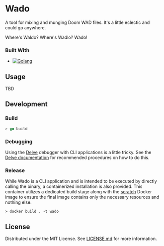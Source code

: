 # Wado

A tool for mixing and munging Doom WAD files. It's a little eclectic and could go anywhere.

Where's Waldo?
Where's Wadlo?
Wado!

### Built With

* [![Golang][golang-shield]][golang-url]

## Usage

TBD

## Development

### Build

```go
> go build
```

### Debugging

Using the [Delve][delve-url] debugger with CLI applications is a little tricky. See the [Delve documentation][delve-debug-url] for recommended procedures on how to do this.

### Release

While Wado is a CLI application and is intended to be executed by directly calling the binary, a containerized installation is also provided. This container utilizes a dedicated build stage along with the [scratch][scratch-url] Docker image to ensure the final image contains only the necessary resources and nothing else.

```
> docker build . -t wado
```

## License

Distributed under the MIT License. See [LICENSE.md](./LICENSE.md) for more information.


<!-- Reference Links -->
[golang-url]: https://go.dev
[golang-shield]: https://img.shields.io/badge/golang-09657c?style=for-the-badge&logo=go&logoColor=79d2fa
[delve-url]: https://github.com/go-delve/delve
[delve-debug-url]: https://github.com/go-delve/delve/blob/master/Documentation/faq.md#-how-can-i-use-delve-to-debug-a-cli-application
[scratch-url]: https://hub.docker.com/_/scratch/